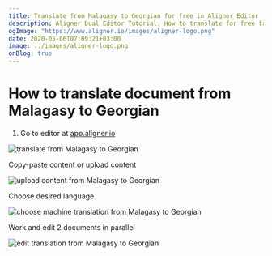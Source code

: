 ```yaml
---
title: Translate from Malagasy to Georgian for free in Aligner Editor
description: Aligner Dual Editor Tutorial. How to translate for free from Malagasy to Georgian. Aligner is multilingual document management platform. 
ogImage: "https://www.aligner.io/images/aligner-logo.png"
date: 2020-05-06T07:09:21+03:00
image: ../images/aligner-logo.png
onBlog: true
---
```


# How to translate document from Malagasy to Georgian

1. Go to editor at [app.aligner.io](https://app.aligner.io "Aligner App web page")

![translate from Malagasy to Georgian](../aligner-blank-editor.png "translate from Malagasy to Georgian")

Copy-paste content or upload content

![upload content from Malagasy to Georgian](../aligner-uploaded-document.png "upload content from Malagasy to Georgian")

Choose desired language

![choose machine translation from Malagasy to Georgian](../aligner-language-dropdown.png "choose machine translation from Malagasy to Georgian")

Work and edit 2 documents in parallel

![edit translation from Malagasy to Georgian](../aligner-double-sitded-editor.png "edit translation from Malagasy to Georgian")

